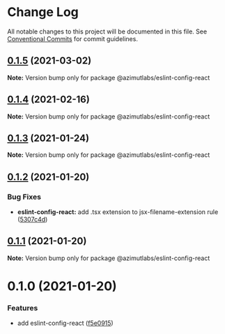 # Change Log

All notable changes to this project will be documented in this file.
See [Conventional Commits](https://conventionalcommits.org) for commit guidelines.

## [0.1.5](https://github.com/azimutlabs/eslint/compare/@azimutlabs/eslint-config-react@0.1.4...@azimutlabs/eslint-config-react@0.1.5) (2021-03-02)

**Note:** Version bump only for package @azimutlabs/eslint-config-react





## [0.1.4](https://github.com/azimutlabs/eslint/compare/@azimutlabs/eslint-config-react@0.1.3...@azimutlabs/eslint-config-react@0.1.4) (2021-02-16)

**Note:** Version bump only for package @azimutlabs/eslint-config-react





## [0.1.3](https://github.com/azimutlabs/eslint/compare/@azimutlabs/eslint-config-react@0.1.2...@azimutlabs/eslint-config-react@0.1.3) (2021-01-24)

**Note:** Version bump only for package @azimutlabs/eslint-config-react





## [0.1.2](https://github.com/azimutlabs/eslint/compare/@azimutlabs/eslint-config-react@0.1.1...@azimutlabs/eslint-config-react@0.1.2) (2021-01-20)


### Bug Fixes

* **eslint-config-react:** add .tsx extension to jsx-filename-extension rule ([5307c4d](https://github.com/azimutlabs/eslint/commit/5307c4d6b05d842bcecd1030ccec642575156bd8))





## [0.1.1](https://github.com/azimutlabs/eslint/compare/@azimutlabs/eslint-config-react@0.1.0...@azimutlabs/eslint-config-react@0.1.1) (2021-01-20)

**Note:** Version bump only for package @azimutlabs/eslint-config-react





# 0.1.0 (2021-01-20)


### Features

* add eslint-config-react ([f5e0915](https://github.com/azimutlabs/eslint/commit/f5e0915542c5880c29a2ab9032133be770d9e500))
